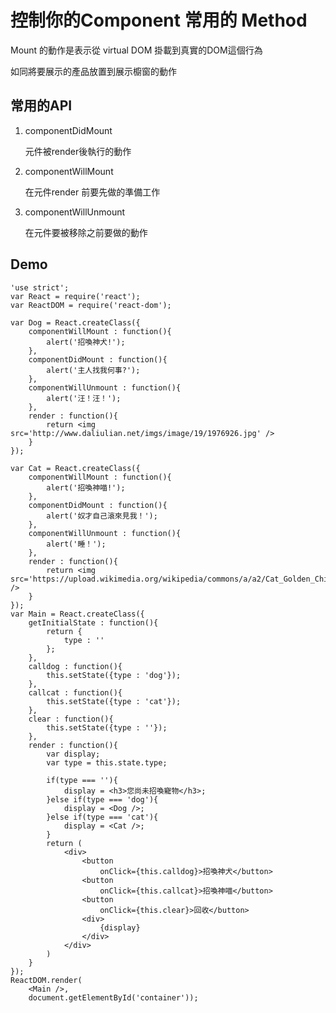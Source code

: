 # 控制你的Component 常用的 Method

Mount 的動作是表示從 virtual DOM 掛載到真實的DOM這個行為

如同將要展示的產品放置到展示櫥窗的動作

## 常用的API

1. componentDidMount

    元件被render後執行的動作

2. componentWillMount

    在元件render 前要先做的準備工作

3. componentWillUnmount

    在元件要被移除之前要做的動作

## Demo

    'use strict';
    var React = require('react');
    var ReactDOM = require('react-dom');

    var Dog = React.createClass({
        componentWillMount : function(){
            alert('招喚神犬!');
        },
        componentDidMount : function(){
            alert('主人找我何事?');
        },
        componentWillUnmount : function(){
            alert('汪！汪！');
        },
        render : function(){
            return <img src='http://www.daliulian.net/imgs/image/19/1976926.jpg' />
        }
    });

    var Cat = React.createClass({
        componentWillMount : function(){
            alert('招喚神喵!');
        },
        componentDidMount : function(){
            alert('奴才自己滾來見我！');
        },
        componentWillUnmount : function(){
            alert('睡！');
        },
        render : function(){
            return <img src='https://upload.wikimedia.org/wikipedia/commons/a/a2/Cat_Golden_Chinchilla.jpg' />
        }
    });
    var Main = React.createClass({
        getInitialState : function(){
            return {
                type : ''
            };
        },
        calldog : function(){
            this.setState({type : 'dog'});
        },
        callcat : function(){
            this.setState({type : 'cat'});
        },
        clear : function(){
            this.setState({type : ''});
        },
        render : function(){
            var display;
            var type = this.state.type;

            if(type === ''){
                display = <h3>您尚未招喚寵物</h3>;
            }else if(type === 'dog'){
                display = <Dog />;
            }else if(type === 'cat'){
                display = <Cat />;
            }
            return (
                <div>
                    <button
                        onClick={this.calldog}>招喚神犬</button>
                    <button
                        onClick={this.callcat}>招喚神喵</button>
                    <button
                        onClick={this.clear}>回收</button>
                    <div>
                        {display}
                    </div>
                </div>
            )
        }
    });
    ReactDOM.render(
        <Main />,
        document.getElementById('container'));
